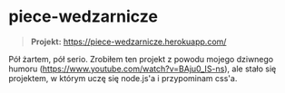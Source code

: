 # piece-wedzarnicze

> **Projekt:** https://piece-wedzarnicze.herokuapp.com/

Pół żartem, pół serio. Zrobiłem ten projekt z powodu mojego dziwnego humoru (https://www.youtube.com/watch?v=BAju0_IS-ns), ale stało się projektem, w którym uczę się node.js'a i przypominam css'a.
